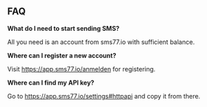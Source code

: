 ## FAQ

__What do I need to start sending SMS?__

All you need is an account from sms77.io with sufficient balance.

__Where can I register a new account?__

Visit https://app.sms77.io/anmelden for registering.

__Where can I find my API key?__

Go to https://app.sms77.io/settings#httpapi and copy it from there.